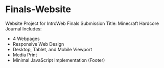 # Finals-Website
Website Project for IntroWeb Finals Submission
Title: Minecraft Hardcore Journal
Includes:
- 4 Webpages
- Responsive Web Design
- Desktop, Tablet, and Mobile Viewport
- Media Print
- Minimal JavaScript Implementation (Footer)

